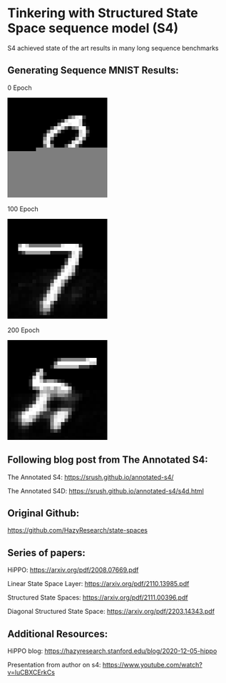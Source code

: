 # Tinkering with Structured State Space sequence model (S4)


S4 achieved state of the art results in many long sequence benchmarks


## Generating Sequence MNIST Results:

0 Epoch

![alt text](https://github.com/YHL04/s4/blob/main/images/0.png "Plot")

100 Epoch

![alt text](https://github.com/YHL04/s4/blob/main/images/99.png "Plot")

200 Epoch

![alt text](https://github.com/YHL04/s4/blob/main/images/199.png "Plot")




## Following blog post from The Annotated S4:

The Annotated S4: https://srush.github.io/annotated-s4/

The Annotated S4D: https://srush.github.io/annotated-s4/s4d.html



## Original Github:

https://github.com/HazyResearch/state-spaces



## Series of papers:


HiPPO: https://arxiv.org/pdf/2008.07669.pdf

Linear State Space Layer: https://arxiv.org/pdf/2110.13985.pdf

Structured State Spaces: https://arxiv.org/pdf/2111.00396.pdf

Diagonal Structured State Space: https://arxiv.org/pdf/2203.14343.pdf


## Additional Resources:


HiPPO blog: https://hazyresearch.stanford.edu/blog/2020-12-05-hippo

Presentation from author on s4: https://www.youtube.com/watch?v=luCBXCErkCs



